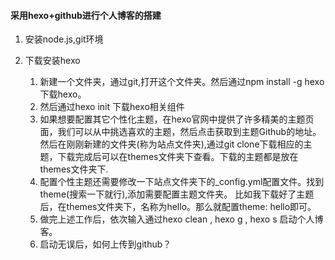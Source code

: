 #### 采用hexo+github进行个人博客的搭建

1. 安装node.js,git环境
2. 下载安装hexo
    
     1. 新建一个文件夹，通过git,打开这个文件夹。然后通过npm install -g hexo下载hexo。
     2. 然后通过hexo init 下载hexo相关组件
     3. 如果想要配置其它个性化主题，在hexo官网中提供了许多精美的主题页面，我们可以从中挑选喜欢的主题，然后点击获取到主题Github的地址。
     然后在刚刚新建的文件夹(称为站点文件夹),通过git clone下载相应的主题，下载完成后可以在themes文件夹下查看。下载的主题都是放在themes文件夹下.
     4. 配置个性主题还需要修改一下站点文件夹下的_config.yml配置文件。找到theme(搜索一下就行),添加需要配置主题文件夹。
     比如我下载好了主题后，在themes文件夹下，名称为hello。那么就配置theme: hello即可。
     5. 做完上述工作后，依次输入通过hexo clean , hexo g , hexo s 启动个人博客。
     6. 启动无误后，如何上传到github？